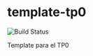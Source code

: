 # template-tp0
![Build Status](https://travis-ci.org/SantosProtones/template-tp0.svg?branch=master)

Template para el TP0
